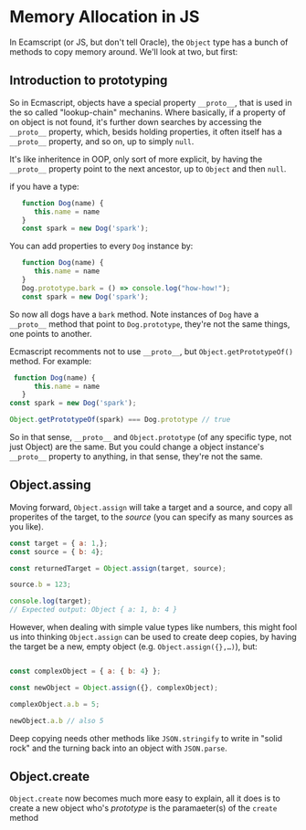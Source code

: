# Memory Allocation in JS

In Ecamscript (or JS, but don't tell Oracle), the `Object` type has a bunch of methods to copy memory around. We'll look at two, but first:


## Introduction to prototyping

So in Ecmascript, objects have a special property `__proto__`, that is used in the so called "lookup-chain" mechanins. Where basically, 
if a property of on object is not found, it's further down searches by accessing the `__proto__` property, which, besids holding properties, it often itself has
a `__proto__` property, and so on, up to simply `null`.

It's like inheritence in OOP, only sort of more explicit, by having the `__proto__` property point to the next ancestor, up to `Object` and then `null`.

if you have a type:

```js
   function Dog(name) {
      this.name = name
   }
   const spark = new Dog('spark');
```

You can add properties to every `Dog` instance by:

```js
   function Dog(name) {
      this.name = name
   }
   Dog.prototype.bark = () => console.log("how-how!"); 
   const spark = new Dog('spark');
```

So now all dogs have a `bark` method. Note instances of `Dog` have a `__proto__` method that point to `Dog.prototype`, they're not the same things, one points to another.

Ecmascript recomments not to use `__proto__`, but `Object.getPrototypeOf()` method. For example:

```js
 function Dog(name) {
      this.name = name
   }
const spark = new Dog('spark');

Object.getPrototypeOf(spark) === Dog.prototype // true
```
So in that sense, `__proto__` and `Object.prototype` (of any specific type, not just Object) are the same. But you could change a object instance's `__proto__` property to anything, in that sense, they're not the same.


## Object.assing


Moving forward, `Object.assign` will take a target and a source, and copy all properites of the target, to the _source_ (you can specify as many sources as you like).

```js
const target = { a: 1,};
const source = { b: 4};

const returnedTarget = Object.assign(target, source);

source.b = 123;

console.log(target);
// Expected output: Object { a: 1, b: 4 }

```

However, when dealing with simple value types like numbers, this might fool us into thinking `Object.assign` can be used to create deep copies, by having the target be a new, empty object (e.g. `Object.assign({},…)`), but:

```js

const complexObject = { a: { b: 4} };

const newObject = Object.assign({}, complexObject);

complexObject.a.b = 5;

newObject.a.b // also 5
```

Deep copying needs other methods like `JSON.stringify` to write in "solid rock" and the turning back into an object with `JSON.parse`.


## Object.create

`Object.create` now becomes much more easy to explain, all it does is to create a new object who's _prototype_ is the paramaeter(s) of the `create` method

